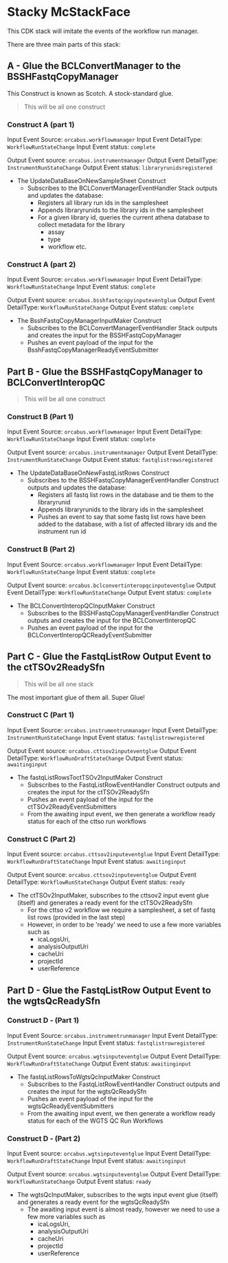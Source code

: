 # Stacky McStackFace

This CDK stack will imitate the events of the workflow run manager.  

There are three main parts of this stack: 

## A - Glue the BCLConvertManager to the BSSHFastqCopyManager

This Construct is known as Scotch. A stock-standard glue.  

> This will be all one construct

### Construct A (part 1)

Input Event Source: `orcabus.workflowmanager`
Input Event DetailType: `WorkflowRunStateChange`
Input Event status: `complete`

Output Event source: `orcabus.instrumentmanager`
Output Event DetailType: `InstrumentRunStateChange`
Output Event status: `libraryrunidsregistered`

* The UpdateDataBaseOnNewSampleSheet Construct
  * Subscribes to the BCLConvertManagerEventHandler Stack outputs and updates the database:
    * Registers all library run ids in the samplesheet
    * Appends libraryrunids to the library ids in the samplesheet
    * For a given library id, queries the current athena database to collect metadata for the library
      * assay
      * type
      * workflow etc.

### Construct A (part 2)

Input Event Source: `orcabus.workflowmanager`
Input Event DetailType: `WorkflowRunStateChange`
Input Event status: `complete`

Output Event source: `orcabus.bsshfastqcopyinputeventglue`
Output Event DetailType: `WorkflowRunStateChange`
Output Event status: `complete`

* The BsshFastqCopyManagerInputMaker Construct
  * Subscribes to the BCLConvertManagerEventHandler Stack outputs and creates the input for the BSSHFastqCopyManager
  * Pushes an event payload of the input for the BsshFastqCopyManagerReadyEventSubmitter


## Part B - Glue the BSSHFastqCopyManager to BCLConvertInteropQC

> This will be all one construct


### Construct B (Part 1)

Input Event Source: `orcabus.workflowmanager`
Input Event DetailType: `WorkflowRunStateChange`
Input Event status: `complete`

Output Event source: `orcabus.instrumentmanager`
Output Event DetailType: `InstrumentRunStateChange`
Output Event status: `fastqlistrowsregistered`

* The UpdateDataBaseOnNewFastqListRows Construct
  * Subscribes to the BSSHFastqCopyManagerEventHandler Construct outputs and updates the database:
    * Registers all fastq list rows in the database and tie them to the libraryrunid
    * Appends libraryrunids to the library ids in the samplesheet
    * Pushes an event to say that some fastq list rows have been added to the database, with a list of affected library ids and the instrument run id

### Construct B (Part 2)

Input Event Source: `orcabus.workflowmanager`
Input Event DetailType: `WorkflowRunStateChange`
Input Event status: `complete`

Output Event source: `orcabus.bclconvertinteropqcinputeventglue`
Output Event DetailType: `WorkflowRunStateChange`
Output Event status: `complete`

* The BCLConvertInteropQCInputMaker Construct
  * Subscribes to the BSSHFastqCopyManagerEventHandler Construct outputs and creates the input for the BCLConvertInteropQC
  * Pushes an event payload of the input for the BCLConvertInteropQCReadyEventSubmitter
    
## Part C - Glue the FastqListRow Output Event to the ctTSOv2ReadySfn

> This will be all one stack

The most important glue of them all. Super Glue!

### Construct C (Part 1)

Input Event Source: `orcabus.instrumentrunmanager`
Input Event DetailType: `InstrumentRunStateChange`
Input Event status: `fastqlistrowregistered`

Output Event source: `orcabus.cttsov2inputeventglue`
Output Event DetailType: `WorkflowRunDraftStateChange`
Output Event status: `awaitinginput`

* The fastqListRowsToctTSOv2InputMaker Construct
  * Subscribes to the FastqListRowEventHandler Construct outputs and creates the input for the ctTSOv2ReadySfn
  * Pushes an event payload of the input for the ctTSOv2ReadyEventSubmitters
  * From the awaiting input event, we then generate a workflow ready status for each of the cttso run workflows


### Construct C (Part 2)

Input Event source: `orcabus.cttsov2inputeventglue`
Input Event DetailType: `WorkflowRunDraftStateChange`
Input Event status: `awaitinginput`

Output Event source: `orcabus.cttsov2inputeventglue`
Output Event DetailType: `WorkflowRunStateChange`
Output Event status: `ready`

* The ctTSOv2InputMaker, subscribes to the cttsov2 input event glue (itself) and generates a ready event for the ctTSOv2ReadySfn
  * For the cttso v2 workflow we require a samplesheet, a set of fastq list rows (provided in the last step)
  * However, in order to be 'ready' we need to use a few more variables such as  
    * icaLogsUri,
    * analysisOutputUri
    * cacheUri
    * projectId
    * userReference


## Part D - Glue the FastqListRow Output Event to the wgtsQcReadySfn


### Construct D - (Part 1)

Input Event Source: `orcabus.instrumentrunmanager`
Input Event DetailType: `InstrumentRunStateChange`
Input Event status: `fastqlistrowregistered`

Output Event source: `orcabus.wgtsinputeventglue`
Output Event DetailType: `WorkflowRunDraftStateChange`
Output Event status: `awaitinginput`

* The fastqListRowsToWgtsQcInputMaker Construct
  * Subscribes to the FastqListRowEventHandler Construct outputs and creates the input for the wgtsQcReadySfn
  * Pushes an event payload of the input for the wgtsQcReadyEventSubmitters
  * From the awaiting input event, we then generate a workflow ready status for each of the WGTS QC Run Workflows


### Construct D - (Part 2)

Input Event source: `orcabus.wgtsinputeventglue`
Input Event DetailType: `WorkflowRunDraftStateChange`
Input Event status: `awaitinginput`

Output Event source: `orcabus.wgtsinputeventglue`
Output Event DetailType: `WorkflowRunStateChange`
Output Event status: `ready`

* The wgtsQcInputMaker, subscribes to the wgts input event glue (itself) and generates a ready event for the wgtsQcReadySfn
  * The awaiting input event is almost ready, however we need to use a few more variables such as 
    * icaLogsUri,
    * analysisOutputUri
    * cacheUri
    * projectId
    * userReference
